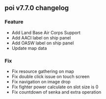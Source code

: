 ## poi v7.7.0 changelog
### Feature
- Add Land Base Air Corps Support
- Add AACI label on ship panel
- Add OASW label on ship panel
- Update map data

### Fix
- Fix resource gathering on map
- Fix double click issue on touch screen
- Fix navigation on image drop
- Fix fighter power calculate on slot size is 0
- Fix countdown of senka and extra operation
